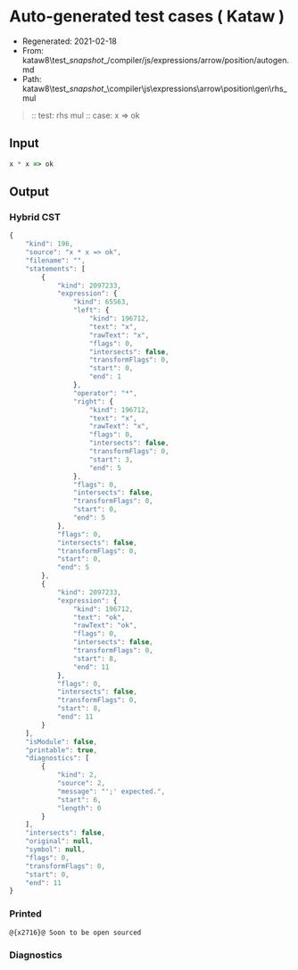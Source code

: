 # Auto-generated test cases ( Kataw )
- Regenerated: 2021-02-18
- From: kataw8\test\__snapshot__/compiler/js/expressions/arrow/position/autogen.md
- Path: kataw8\test\__snapshot__\compiler\js\expressions\arrow\position\gen\rhs_mul
> :: test: rhs mul
> :: case: x => ok
## Input

`````js
x * x => ok
`````

## Output

### Hybrid CST


```javascript
{
    "kind": 196,
    "source": "x * x => ok",
    "filename": "",
    "statements": [
        {
            "kind": 2097233,
            "expression": {
                "kind": 65563,
                "left": {
                    "kind": 196712,
                    "text": "x",
                    "rawText": "x",
                    "flags": 0,
                    "intersects": false,
                    "transformFlags": 0,
                    "start": 0,
                    "end": 1
                },
                "operator": "*",
                "right": {
                    "kind": 196712,
                    "text": "x",
                    "rawText": "x",
                    "flags": 0,
                    "intersects": false,
                    "transformFlags": 0,
                    "start": 3,
                    "end": 5
                },
                "flags": 0,
                "intersects": false,
                "transformFlags": 0,
                "start": 0,
                "end": 5
            },
            "flags": 0,
            "intersects": false,
            "transformFlags": 0,
            "start": 0,
            "end": 5
        },
        {
            "kind": 2097233,
            "expression": {
                "kind": 196712,
                "text": "ok",
                "rawText": "ok",
                "flags": 0,
                "intersects": false,
                "transformFlags": 0,
                "start": 8,
                "end": 11
            },
            "flags": 0,
            "intersects": false,
            "transformFlags": 0,
            "start": 8,
            "end": 11
        }
    ],
    "isModule": false,
    "printable": true,
    "diagnostics": [
        {
            "kind": 2,
            "source": 2,
            "message": "';' expected.",
            "start": 6,
            "length": 0
        }
    ],
    "intersects": false,
    "original": null,
    "symbol": null,
    "flags": 0,
    "transformFlags": 0,
    "start": 0,
    "end": 11
}
```

  
### Printed


```javascript
@{x2716}@ Soon to be open sourced
```

  
### Diagnostics


```javascript

```

